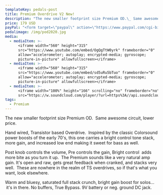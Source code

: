 ```yaml
---
templateKey: pedals-post
title: Premium Overdrive V2 New!
description: "The new smaller footprint size Premium OD.\_ Same awesome circuit, lower price."
price: 179 USD
payPal: "<form target=\"paypal\" action=\"https://www.paypal.com/cgi-bin/webscr\" method=\"post\">\n<input type=\"hidden\" name=\"cmd\" value=\"_s-xclick\">\n<input type=\"hidden\" name=\"hosted_button_id\" value=\"73PBT9EQ7JCT6\">\n<table>\n<tr><td><input type=\"hidden\" name=\"on0\" value=\"Buy Now\">Buy Now</td></tr><tr><td><select name=\"os0\">\n\t<option value=\"Premium OD\">Premium OD $179.00 USD</option>\n</select> </td></tr>\n</table>\n<input type=\"hidden\" name=\"currency_code\" value=\"USD\">\n<input type=\"image\" src=\"https://www.paypalobjects.com/en_US/i/btn/btn_cart_LG.gif\" border=\"0\" name=\"submit\" alt=\"PayPal - The safer, easier way to pay online!\">\n<img alt=\"\" border=\"0\" src=\"https://www.paypalobjects.com/en_US/i/scr/pixel.gif\" width=\"1\" height=\"1\">\n</form>\n\n"
pedalimage: /img/pod2020.jpg
media:
  - mediaItem: >-
      <iframe width="560" height="315"
      src="https://www.youtube.com/embed/OgQgTtW0yrk" frameborder="0"
      allow="accelerometer; autoplay; encrypted-media; gyroscope;
      picture-in-picture" allowfullscreen></iframe>
  - mediaItem: >-
      <iframe width="560" height="315"
      src="https://www.youtube.com/embed/sd5uRu5bTuo" frameborder="0"
      allow="accelerometer; autoplay; encrypted-media; gyroscope;
      picture-in-picture" allowfullscreen></iframe>
  - mediaItem: >-
      <iframe width="100%" height="166" scrolling="no" frameborder="no"
      src="https://w.soundcloud.com/player/?url=https%3A//api.soundcloud.com/tracks/454227876&amp;color=ff5500"></iframe>
tags:
  - Premium
---
```

The new smaller footprint size Premium OD.  Same awesome circuit, lower price.

Hand wired, Transistor based Overdrive.  Inspired by the classic Colorsound power boosts of the early 70's, this one carries a bright control tone stack, more gain, and increased low end making it sweet for bass as well.

Post knob controls the volume, Pre controls the gain, Bright control  adds more bite as you turn it up.  The Premium sounds like a very natural amp gain. It's open and raw, gets great feedback when cranked, and stacks very well.  These are nowhere in the realm of TS overdrives, so if that's what you want, look elsewhere.

Warm and bluesy, saturated full stack crunch, bright gain boost for solos...  it's in there. No buffers, True Bypass. 9V battery or neg. ground DC jack.
